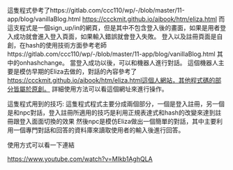 這隻程式參考了https://gitlab.com/ccc110/wp/-/blob/master/11-app/blog/vanillaBlog.html
             https://ccckmit.github.io/aibook/htm/eliza.html
而這支程式是一個sign_up/in的網頁，但是其中不包含登入後的畫面，如果是用者登入成功就會進入登入頁面，如果輸入錯誤就會登入失敗。
登入以及註冊頁面是自創，在hash的使用技術方面參考老師https://gitlab.com/ccc110/wp/-/blob/master/11-app/blog/vanillaBlog.html 其中的onhashchange。
當登入成功以後，可以和機器人進行對話。
這個機器人主要是模仿早期的Eliza去做的，對話的內容參考了 https://ccckmit.github.io/aibook/htm/eliza.html這個人網站，其他程式碼的部分皆屬於原創。
詳細使用方法可以看這個網址來進行操作。

這隻程式用到的技巧:
  這隻程式程式主要分成兩個部分，一個是登入註冊，另一個是和npc對話，登入註冊所適用的技巧是利用正規表達式和hash的改變來達到註冊跟登入面面切換的效果
  然後npc是模仿Eliza做出一個簡單的對話，其中主要利用一個專門對話和回答的資料庫來讀取使用者的輸入後進行回答。
  
使用方式可以看一下連結

https://www.youtube.com/watch?v=MIkb1AghQLA
